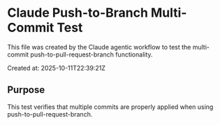 # Claude Push-to-Branch Multi-Commit Test

This file was created by the Claude agentic workflow to test the multi-commit push-to-pull-request-branch functionality.

Created at: 2025-10-11T22:39:21Z

## Purpose
This test verifies that multiple commits are properly applied when using push-to-pull-request-branch.
